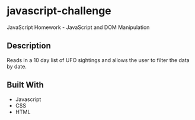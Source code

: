 # javascript-challenge
JavaScript Homework - JavaScript and DOM Manipulation

## Description
Reads in a 10 day list of UFO sightings and allows the user to filter the data by date.


## Built With 
- Javascript
- CSS
- HTML

